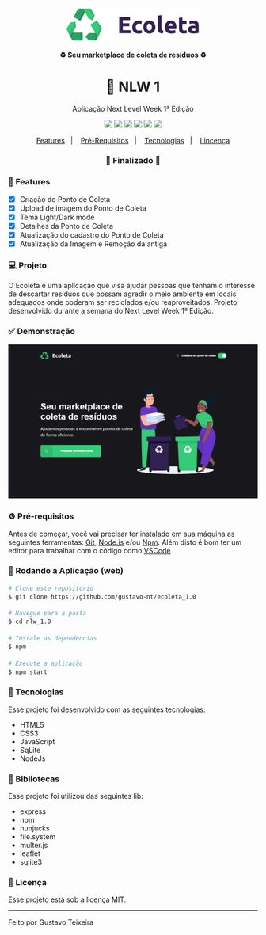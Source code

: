 <h4 align="center">
  <img src="https://github.com/gustavo-nt/ecoleta_1.0/blob/master/public/assets/logo.svg" alt="logo" height="65"/>
  <br><br>
  ♻️ Seu marketplace de coleta de resíduos ♻️
</h4>

<h1 align="center">
    🚀 NLW 1
</h1>

<p align="center">Aplicação Next Level Week 1ª Edição</p>

<p align="center">
  <img src="https://img.shields.io/static/v1?label=node&message=12.13.1&color=339933&logo=node.js" />
  <img src="https://img.shields.io/static/v1?label=html&message=5.0&color=61DAFB&logo=html" />
  <img src="https://img.shields.io/static/v1?label=css&message=3.0&color=0088CC&logo=css" />
  <img src="https://img.shields.io/static/v1?label=js&message=ecma2018&color=yellow&logo=javascript" />
  <img src="https://img.shields.io/badge/last%21commit-february-important" />
  <img src="https://img.shields.io/badge/license-MIT-success"/>
</p>

<p align="center">
  <a href="#-features">Features</a>&nbsp;&nbsp;&nbsp;|&nbsp;&nbsp;&nbsp;
  <a href="#-pré-requisitos">Pré-Requisitos</a>&nbsp;&nbsp;&nbsp;|&nbsp;&nbsp;&nbsp;
  <a href="#-tecnologias">Tecnologias</a>&nbsp;&nbsp;&nbsp;|&nbsp;&nbsp;&nbsp;
  <a href="#-licença">Lincença</a>
</p>

<h3 align="center"> 
🚧  Finalizado  🚧
</h3>

### 📎 Features 

- [x] Criação do Ponto de Coleta
- [x] Upload de imagem do Ponto de Coleta
- [x] Tema Light/Dark mode
- [x] Detalhes da Ponto de Coleta
- [x] Atualização do cadastro do Ponto de Coleta
- [x] Atualização da Imagem e Remoção da antiga

### 💻 Projeto

O Ecoleta é uma aplicação que visa ajudar pessoas que tenham o interesse de descartar resíduos que possam agredir o meio ambiente em locais adequados onde poderam ser reciclados e/ou reaproveitados. Projeto desenvolvido durante a semana do Next Level Week 1ª Edição. 

### ✅ Demonstração
<img src="https://github.com/gustavo-nt/ecoleta_1.0/blob/main/public/assets/home_ecoleta.PNG" />

### ⚙ Pré-requisitos

Antes de começar, você vai precisar ter instalado em sua máquina as seguintes ferramentas:
[Git](https://git-scm.com), [Node.js](https://nodejs.org/en/) e/ou [Npm](https://www.npmjs.com/get-npm). 
Além disto é bom ter um editor para trabalhar com o código como [VSCode](https://code.visualstudio.com/)

### 📗 Rodando a Aplicação (web)

```bash
# Clone este repositório
$ git clone https://github.com/gustavo-nt/ecoleta_1.0

# Navegue para a pasta
$ cd nlw_1.0

# Instale as dependências
$ npm

# Execute a aplicação
$ npm start
```

### 🚀 Tecnologias

Esse projeto foi desenvolvido com as seguintes tecnologias:

- HTML5
- CSS3
- JavaScript
- SqLite
- NodeJs

### 📕 Bibliotecas

Esse projeto foi utilizou das seguintes lib:

- express
- npm
- nunjucks
- file.system
- multer.js
- leaflet
- sqlite3

### 📝 Licença

Esse projeto está sob a licença MIT.

<hr/>

Feito por Gustavo Teixeira
